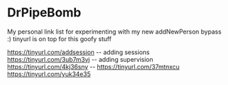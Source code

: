 # DrPipeBomb

My personal link list for experimenting with my new addNewPerson bypass :) tinyurl is on top for this goofy stuff

https://tinyurl.com/addsession  -- adding sessions
https://tinyurl.com/3ub7m3vj  -- adding supervision
https://tinyurl.com/4kj36sny  --
https://tinyurl.com/37mtnxcu
https://tinyurl.com/yuk34e35
